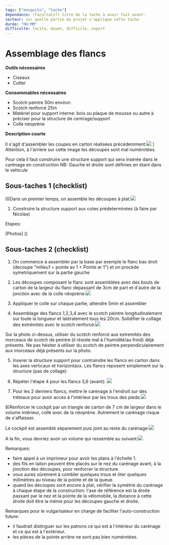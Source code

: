 ```yaml
---
tags: ["mosquito", "tache"]
dépendance: (facultatif) titre de la tache à avoir fait avant. 
secteur: sur quelle partie du projet s'applique cette tache
durée: "HH:MM"
difficulté: facile, moyen, difficile, expert
---
```


# Assemblage des flancs

**Outils nécessaires**

* Ciseaux
* Cutter


**Consommables nécessaires**

* Scotch peintre 50m environ
* Scotch renforcé 25m
* Matériel pour support interne: bois ou plaque de mousse ou autre à préciser pour la structure de centrage/support
* Colle néoprène

**Description courte**

Il s'agit d'assembler les coupes en carton réalisées précédemment:![](https://minio.lowtech.fr/pads-srm/uploads/upload_31954d7c246938c47b133a8d1f88b77b.jpg)
)
Attention, à l'arrière sur cette image les découpes sont mal numérotées.

Pour cela il faut construire une structure support qui sera insérée dans le carénage en construction
NB: Gauche et droite sont définies en étant dans le vehicule


## Sous-taches 1 (checklist)
0)Dans un premier temps, on assemble les découpes à plat:![](https://minio.lowtech.fr/pads-srm/uploads/upload_995e3359fc36fbe5df32d420d96a8301.jpg)



1) Construire la structure support aux cotes prédeterminées (à faire par Nicolas)

Etapes:


[Photos] ()

## Sous-taches 2 (checklist)
1) On commence à assembler par la base par exemple le flanc bas droit (decoupe "milieu1 + pointe av 1 + Pointe ar 1") et on procède symetriquement sur la partie gauche
2) Les découpes composant le flanc sont assemblées avec des bouts de carton de la largeur du flanc depassant de 3cm de part et d'autre de la jonction avec de la colle néoprène:![](https://minio.lowtech.fr/pads-srm/uploads/upload_751607735de431f99bcbfa01afd82a4c.jpg)

3) Appliquer le colle sur chaque partie, attendre 5min et assembler
4) Assemblage des flancs 1,2,3,4 avec le scotch peintre longitudinalement sur toute la longueur et latéralement tous les 20cm. Solidifier le collage des extrémités avec le scotch renforcé:![](https://minio.lowtech.fr/pads-srm/uploads/upload_0ef2e8b0d3ae26e2bbdb192fb730f1ad.jpg)


Sur la photo ci-dessus, utiliser du scotch renforcé aux extremités des morceaux de scotch de peintre (il résiste mal à l'humidité/au froid) déjà présents.
Ne pas hésiter à utiliser du scotch de peintre perpendiculairement aux morceaux déjà présents sur la photo.


5) Inserer la structure support pour contraindre les flancs en carton dans les axes verticaux et horizontaux. Les flancs reposent simplement sur la structure (pas de collage)

6) Répéter l'étape 4 pour les flancs 5,6 (avant): ![](https://minio.lowtech.fr/pads-srm/uploads/upload_c3c49353e3b2c169c67ce3d90c65fd8b.jpg)

7) Pour les 2 derniers flancs, mettre le carenage à l'endroit sur des tréteaux pour avoir acces à l'intérieur par les trous des pieds:![](https://minio.lowtech.fr/pads-srm/uploads/upload_135b78bfd7d9de62b575bb26201e11b2.jpg)

8)Renforcer le cockpit par un triangle de carton de 7 cm de largeur dans le volume intérieur, collé avec de la néoprène. Autrement le carénage risque de s'affaisser. 

Le cockpit est assemblé séparement puis joint au reste du carénage:![](https://minio.lowtech.fr/pads-srm/uploads/upload_ec976dc9cc3c7e81ad5146aee7972915.jpg)

A la fin, vous devriez avoir un volume qui ressemble au suivant:![](https://minio.lowtech.fr/pads-srm/uploads/upload_cdccfb836bf2f43ab7b0f14703d42a2c.jpg)


Remarques: 
- faire appel à un imprimeur pour avoir les plans à l'échelle 1.
- des fils en laiton peuvent être placés sur le nez du carénage avant, à la jonction des découpes,  pour renforcer la structure.
- vous aurez sûrement à combler quelques trous et ôter quelques milimètres au niveau de la pointe et de la queue.
- quand les découpes sont encore à plat, vérifier la symétrie du carénage à chaque étape de la construction: l'axe de référence est la droite passant par le nez et la pointe de la vélomobile, la distance à cette droite doit être la même pour les découpes gauche et droite. 

Remarques pour le vulgarisateur en charge de faciliter l'auto-construction future:
- il faudrait distinguer sur les patrons ce qui est à l'intérieur du carénage et ce qui est à l'extérieur.
- les pièces de la pointe arrière ne sont pas bien numérotées.








